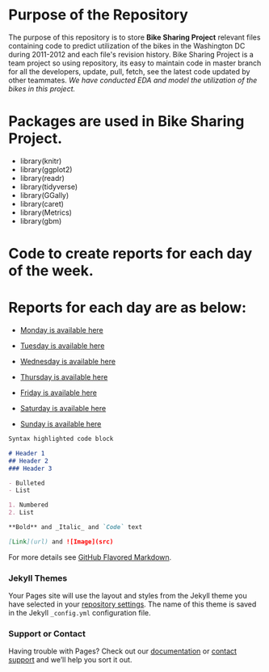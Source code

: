# Purpose of the Repository
The purpose of this repository is to store **Bike Sharing Project** relevant files containing code to predict utilization of the bikes in the Washington DC during 2011-2012 and each file's revision history. Bike Sharing Project is a team project so using repository, its easy to maintain code in master branch for all the developers, update, pull, fetch, see the latest code updated by other teammates. _We have conducted EDA and model the utilization of the bikes in this project._


# Packages are used in Bike Sharing Project.
- library(knitr)
- library(ggplot2)
- library(readr)
- library(tidyverse)
- library(GGally)
- library(caret)
- library(Metrics)
- library(gbm)


# Code to create reports for each day of the week. 




# Reports for each day are as below:

- [Monday is available here](MondayAnalysis.md)

- [Tuesday is available here](TuesdayAnalysis.md)

- [Wednesday is available here](WednesdayAnalysis.md)

- [Thursday is available here](ThursdayAnalysis.md)

- [Friday is available here](FridayAnalysis.md)

- [Saturday is available here](SaturdayAnalysis.md)

- [Sunday is available here](SundayAnalysis.md)
 
```markdown
Syntax highlighted code block

# Header 1
## Header 2
### Header 3

- Bulleted
- List

1. Numbered
2. List

**Bold** and _Italic_ and `Code` text

[Link](url) and ![Image](src)
```

For more details see [GitHub Flavored Markdown](https://guides.github.com/features/mastering-markdown/).

### Jekyll Themes

Your Pages site will use the layout and styles from the Jekyll theme you have selected in your [repository settings](https://github.com/kardeepak77/BikeSharing/settings/pages). The name of this theme is saved in the Jekyll `_config.yml` configuration file.

### Support or Contact

Having trouble with Pages? Check out our [documentation](https://docs.github.com/categories/github-pages-basics/) or [contact support](https://support.github.com/contact) and we’ll help you sort it out.
